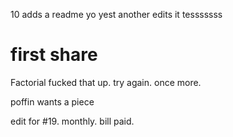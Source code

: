 10 adds a readme yo
yest another edits it
tesssssss


# first share

Factorial
fucked that up. try again.
once more.

poffin wants a piece

edit for #19. monthly. bill paid.
